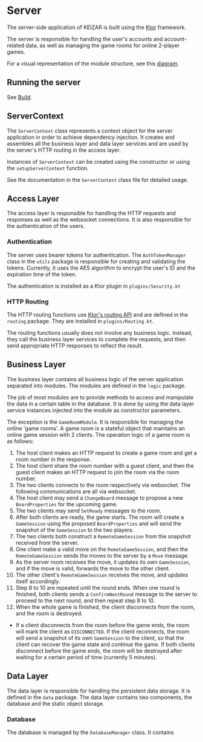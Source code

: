 # Server

The server-side application of KEIZAR is built using the [Ktor](https://ktor.io/) framework.

The server is responsible for handling the user's accounts and account-related data, 
as well as managing the game rooms for online 2-player games.

For a visual representation of the module structure, see this [diagram](../.images/project-architecture.png).

## Running the server

See [Build](../build.md#running-the-server).

## ServerContext

The `ServerContext` class represents a context object for the server application in order to 
achieve dependency injection. It creates and assembles all the business layer and data layer services
and are used by the server's HTTP routing in the access layer.

Instances of `ServerContext` can be created using the constructor or using the `setupServerContext` function.

See the documentation in the `ServerContext` class file for detailed usage.

## Access Layer

The access layer is responsible for handling the HTTP requests and responses as well as
the websocket connections. It is also responsible for the authentication of the users.

### Authentication

The server uses bearer tokens for authentication. The `AuthTokenManager` class in the `utils` 
package is responsible for creating and validating the tokens. 
Currently, it uses the AES algorithm to encrypt the user's ID and the expiration time of the token.

The authentication is installed as a Ktor plugin in `plugins/Security.kt`

### HTTP Routing

The HTTP routing functions use [Ktor's routing API](https://ktor.io/docs/routing-in-ktor.html) 
and are defined in the `routing` package. They are installed in `plugins/Routing.kt`.

The routing functions usually does not involve any business logic. 
Instead, they call the business layer services to complete the requests, and then send
appropriate HTTP responses to reflect the result.

## Business Layer

The business layer contains all business logic of the server application separated into modules.
The modules are defined in the `logic` package.

The job of most modules are to provide methods to access and manipulate the data in a certain table 
in the database. It is done by using the data layer service instances injected into the module as 
constructor parameters.

The exception is the `GameRoomModule`. It is responsible for managing the online 'game rooms'.
A game room is a stateful object that maintains an online game session with 2 clients. 
The operation logic of a game room is as follows:
1. The host client makes an HTTP request to create a game room and get a room number in the response.
2. The host client share the room number with a guest client, and then the guest client makes an 
   HTTP request to join the room via the room number.
3. The two clients connects to the room respectively via websocket. The following communications 
   are all via websocket.
4. The host client may send a `ChangeBoard` message to propose a new `BoardProperties` for the upcoming game.
5. The two clients may send `SetReady` messages to the room.
6. After both clients are ready, the game starts. The room will create a `GameSession` using the 
   proposed `BoardProperties` and will send the snapshot of the `GameSession` to the two players.
7. The two clients both construct a `RemoteGameSession` from the snapshot received from the server.
8. One client make a valid move on the `RemoteGameSession`, and then the `RemoteGameSession` sends 
   the moves to the server by a `Move` message. 
9. As the server room receives the move, it updates its own `GameSession`, and if the move is valid, 
   forwards the move to the other client.
10. The other client's `RemoteGameSession` receives the move, and updates itself accordingly.
11. Step 8 to 10 are repeated until the round ends. When one round is finished, both clients sends 
    a `ConfirmNextRound` message to the server to proceed to the next round, and then repeat step 8 to 10.
12. When the whole game is finished, the client disconnects from the room, and the room is destroyed.
- If a client disconnects from the room before the game ends, the room will mark the client as `DISCONNECTED`. 
  If the client reconnects, the room will send a snapshot of its own `GameSession` to the client, 
  so that the client can recover the game state and continue the game. 
  If both clients disconnect before the game ends, the room will be destroyed after waiting for a 
  certain period of time (currently 5 minutes).

## Data Layer

The data layer is responsible for handling the persistent data storage. 
It is defined in the `data` package. The data layer contains two components, 
the database and the static object storage.

### Database
The database is managed by the `DatabaseManager` class. It contains